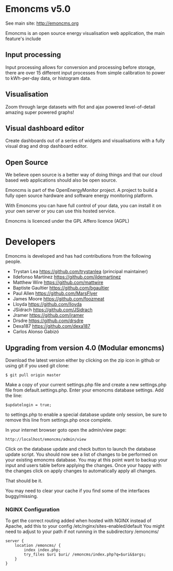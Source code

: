 # Emoncms v5.0

See main site: http://emoncms.org

Emoncms is an open source energy visualisation web application, the main feature's include

## Input processing
Input processing allows for conversion and processing before storage, there are over 15 different input processes from simple calibration to power to kWh-per-day data, or histogram data.

## Visualisation
Zoom through large datasets with flot and ajax powered level-of-detail amazing super powered graphs!

## Visual dashboard editor
Create dashboards out of a series of widgets and visualisations with a fully visual drag and drop dashboard editor.

## Open Source
We believe open source is a better way of doing things and that our cloud based web applications should also be open source.

Emoncms is part of the OpenEnergyMonitor project. A project to build a fully open source hardware and software energy monitoring platform.

With Emoncms you can have full control of your data, you can install it on your own server or you can use this hosted service.

Emoncms is licenced under the GPL Affero licence (AGPL)

# Developers
Emoncms is developed and has had contributions from the following people.

- Trystan Lea		https://github.com/trystanlea (principal maintainer)
- Ildefonso Martínez	https://github.com/ildemartinez
- Matthew Wire		https://github.com/mattwire
- Baptiste Gaultier	https://github.com/bgaultier
- Paul Allen		https://github.com/MarsFlyer
- James Moore		https://github.com/foozmeat		
- Lloyda		https://github.com/lloyda
- JSidrach		https://github.com/JSidrach
- Jramer		https://github.com/jramer
- Drsdre		https://github.com/drsdre
- Dexa187		https://github.com/dexa187
- Carlos Alonso Gabizó

## Upgrading from version 4.0 (Modular emoncms)

Download the latest version either by clicking on the zip icon in github or using git if you used git clone:

    $ git pull origin master
    
Make a copy of your current settings.php file and create a new settings.php file from default.settings.php. Enter your emoncms database settings.
Add the line:
 
    $updatelogin = true;
    
to settings.php to enable a special database update only session, be sure to remove this line from settings.php once complete.

In your internet browser goto open the admin/view page:

    http://localhost/emoncms/admin/view
    
Click on the database update and check button to launch the database update script. 
You should now see a list of changes to be performed on your existing emoncms database.
You may at this point want to backup your input and users table before applying the changes.
Once your happy with the changes click on apply changes to automatically apply all changes.

That should be it.

You may need to clear your cache if you find some of the interfaces buggy/missing.


### NGINX Configuration
To get the correct routing added when hosted with NGINX instead of Apache, add this to your config /etc/nginx/sites-enabled/default
You might need to adjust to your path if not running in the subdirectory /emoncms/

    server {
        location /emoncms/ {
            index index.php;
            try_files $uri $uri/ /emoncms/index.php?q=$uri&$args;
        }
    }
